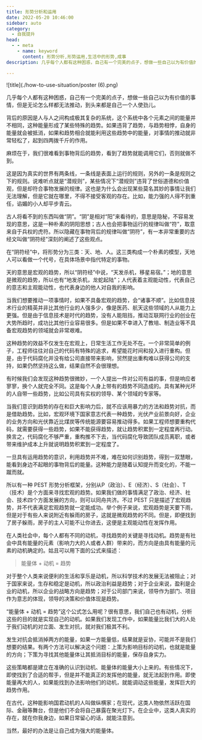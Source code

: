 ```yaml
---
title: 形势分析和运用
date: 2022-05-20 10:46:00
sidebar: auto
category: 
  - 自我提升
head:
  - - meta
    - name: keyword
      content: 形势分析,形势运用,生活中的形势,成事
description: 几乎每个人都有这种困惑，自己有一个完美的点子，想做一些自己以为有价值的事情，但是无论怎么样都无法推动，到头来都是自己一个人使劲儿。

---
```


![title](./how-to-use-situation/poster (6).png)

几乎每个人都有这种困惑，自己有一个完美的点子，想做一些自己以为有价值的事情，但是无论怎么样都无法推动，到头来都是自己一个人使劲儿。

背后的原因是人与人之间构成极其复杂的系统，这个系统中各个元素之间的能量并不相同，这种能量形成了某些特殊的趋势。如果违背了趋势，与趋势相悖，自身的能量就会被抵消，如果和趋势相合就能利用这些趋势中的能量，对事情的推动就非常轻松了，起到四两拨千斤的作用。

麻烦在于，我们很难看到事物背后的趋势，看到了趋势就能调用它们，否则就做不到。

这是因为真实的世界有两条线，一条线是表面上运行的规则，另外的一条是规则之下的规则。说难听点就是“潜规则”，某些情况下“潜规则”违背了世俗道德和价值观，但是却符合事物发展的规律。这也是为什么会出现某些莫名其妙的事情让我们无法理解，但是它就在哪里，不得不接受客观的存在。比如，能力强的人得不到重任，谄媚的小人却平步青云。

古人将看不到的东西叫做“阴”。“阴”是相对“阳”来看待的，意思是隐秘，不容易发现的意思，这是一种朴素的阴阳思想；古人也会把事物运行的规律叫做“符”，取意来自于兵权的虎符。所以隐藏在事物背后的规律叫做“阴符”，有一本非常重要的古经文叫做“阴符经”深刻的阐述了这些观点。

在“阴符经”中，将形势分为三类：天、地、人。这三类构成一个朴素的模型，天地人可以看做一个代号，在具体场景中指代特定的事物。

天的意思是宏观的趋势，所以“阴符经”中说，“天发杀机，移星易宿。”；地的意思是微观的趋势，所以也有“地发杀机，龙蛇起陆”；人代表着主观能动性，代表自己的意志和主观能动性，也代表身边的他人对自我的影响。

当我们想要推动一项事情时，如果不具备宏观的趋势，会“诸事不顺”。比如信息技术行业的精英并非比其他行业的人强多少，像是医药、航天这些领域的人从能力上更强。但是由于信息技术是时代的趋势，没有人能阻挡，推动互联网行业的创业在大势所趋时，成功比其他行业容易很多。但是如果不幸进入了教培、制造业等不具备宏观趋势的领域就会非常艰难。

这种趋势的效益不仅发生在宏观上，日常生活工作无处不在。一个非常简单的例子，工程师往往对自己的代码有特殊的追求，希望能花时间和投入进行重构。但是，由于代码腐化并没有给公司直接带来影响，贸然提出重构难以获得公司的支持，如果仍然坚持这么做，结果自然不会很理想。

有时候我们会发现这种趋势很微妙，一个人提出一件对公司有益的事，但是响应者寥寥，换个人就完全不同。这是每个人身上带有的趋势不同造成的。具有某种光环的人自带一些趋势，比如公司具有实权的领导、某个领域的专家等。

当我们意识到趋势的存在和巨大影响力后，就不应该用暴力的方法和趋势对抗，而是借助趋势。比如，宏观环境下国家意志代表一种趋势，光伏产业前景向好，企业的业务方向和光伏靠近比煤炭等传统能源要容易推动得多。如果工程师想要重构代码，就需要获得一些趋势，如果不能获得趋势，就让趋势积累到一定程度再行动。换言之，代码腐化不够严重，重构推不下去，当代码腐化导致团队成员离职，或者带来维护成本上升就说明趋势积累到一定程度了。

一旦具有运用趋势的意识，利用趋势并不难，难在如何识别趋势，得到一双慧眼，能看到身边不起眼的事物背后的能量。这种能力是随着认知提升而变化的，不能一蹴而就。

所以有一种 PEST 形势分析框架，分别从P（政治）、E（经济）、S（社会）、T（技术）是个方面来寻找宏观的趋势。如果我们做的事情满足了政治、经济、社会、技术四个方面发展的方向，则可以同舟共济。不过 PEST 只是描述了宏观趋势，并不代表满足宏观趋势就一定能成功。举个例子来说，宏观趋势是天要下雨，但是对于有些人来说附近有躲雨的房子，这就是微观趋势的不同。但是，即便找到了房子躲雨，房子的主人可能不让你进去，这便是主观能动性在发挥作用。

在人类社会中，每个人都有不同的动机，寻找趋势的关键是寻找动机。趋势是有社会中具有能量的元素（影响力大的人或者人群）带来的，而方向是由具有能量的元素的动机确定的。姑且可以用下面的公式来描述：

> 能量体 + 动机 = 趋势

对于整个人类来说便利的生活和享乐是动机，所以科学技术的发展无法被阻止；对于国家来说，生存和稳定是动机，所以政治利益是趋势；对于企业来说，盈利是企业的动机，所以企业的战略方向是趋势；对于公司部门来说，领导作为部门、项目作为意志的体现，领导的决策和价值体现是趋势。

“能量体 + 动机 = 趋势”这个公式怎么用呢？很有意思，我们自己也有动机，分析这些的目的就是实现自己的动机。如果我们发现工作中，如果能量比我们大的人处于我们动机的对立面、发生对抗，就对我们极其不利。

发生对抗会抵消掉两方的能量，如果一方能量低，结果就是妥协，可能并不是我们想要的结果。有两个方法可以解决这个问题：上策为影响目标的动机，也就是能量的方向；下策为寻找其他能量体让其抵消目标的能量，保存自身实力。

这些策略都是建立在准确的认识到动机、能量体的能量大小上来的。有些情况下，即使找到了合适的帮手，但是并不能真正的发挥他的能量，就无法起到作用。即使能量再大的人，如果能找到办法影响他们的动机，就能调动这些能量，发挥巨大的趋势作用。

在古代，这种能影响国君动机的人叫做纵横家；在现代，这类人物依然活跃在国际、金融等舞台，但是他们不会将自己暴露在聚光灯下。在企业中，这类人真实的存在，就在你我身边，如果日常留心的话，就能注意到。

当然，最好的办法是让自己成为强大的能量体。
